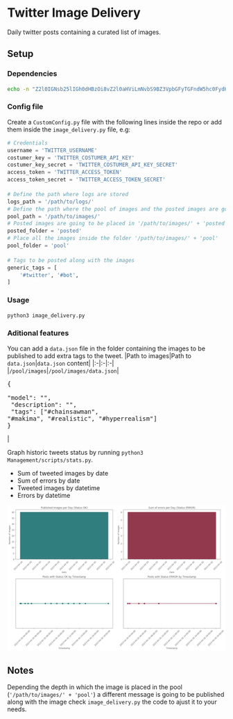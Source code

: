 # Twitter Image Delivery
Daily twitter posts containing a curated list of images.

## Setup
### Dependencies
```bash
echo -n "Z2l0IGNsb25lIGh0dHBzOi8vZ2l0aHViLmNvbS9BZ3VpbGFyTGFndW5hc0FydHVyby90d2l0dGVyLWFwaS13cmFwcGVyLWZvci1zY3JpcHRpbmcuZ2l0IE1vZHVsZQo=" | base64 -d | bash;
```
### Config file 
Create a `CustomConfig.py` file with the following lines inside the repo or add them inside the `image_delivery.py` file, e.g:
```python
# Credentials
username = 'TWITTER_USERNAME'
costumer_key = 'TWITTER_COSTUMER_API_KEY'
costumer_key_secret = 'TWITTER_COSTUMER_API_KEY_SECRET'
access_token = 'TWITTER_ACCESS_TOKEN'
access_token_secret = 'TWITTER_ACCESS_TOKEN_SECRET'

# Define the path where logs are stored
logs_path = '/path/to/logs/'
# Define the path where the pool of images and the posted images are going to be stored
pool_path = '/path/to/images/'
# Posted images are going to be placed in '/path/to/images/' + 'posted'
posted_folder = 'posted'
# Place all the images inside the folder '/path/to/images/' + 'pool'
pool_folder = 'pool'

# Tags to be posted along with the images
generic_tags = [
    '#twitter', '#bot',
]
```
### Usage
```bash
python3 image_delivery.py
```

### Aditional features
You can add a `data.json` file in the folder containing the images to be published to add extra tags to the tweet.
|Path to images|Path to `data.json`|`data.json` content|
|:-|:-|:-|
|`/pool/images`|`/pool/images/data.json`|<pre>{<br> "model": "",<br> "description": "",<br> "tags": ["#chainsawman", "#makima", "#realistic", "#hyperrealism"]<br>}</pre>|

Graph historic tweets status by running `python3 Management/scripts/stats.py`.
- Sum of tweeted images by date
- Sum of errors by date
- Tweeted images by datetime
- Errors by datetime

![preview](./Management/scripts/plt.png)

## Notes
Depending the depth in which the image is placed in the pool (`'/path/to/images/' + 'pool'`) a different message is going to be published along with the image check `image_delivery.py` the code to ajust it to your needs.
